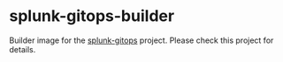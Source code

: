 # splunk-gitops-builder

Builder image for the [splunk-gitops](https://github.com/marcusschiesser/splunk-gitops) project. Please check this project for details.
